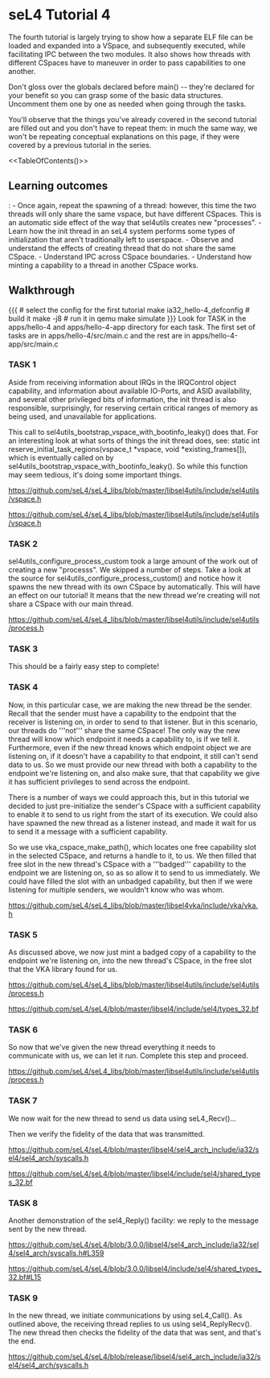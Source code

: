 # seL4 Tutorial 4
The fourth tutorial is largely trying
to show how a separate ELF file can be loaded and expanded into a
VSpace, and subsequently executed, while facilitating IPC between the
two modules. It also shows how threads with different CSpaces have to
maneuver in order to pass capabilities to one another.

Don't gloss over the globals declared before main() -- they're declared
for your benefit so you can grasp some of the basic data structures.
Uncomment them one by one as needed when going through the tasks.

You'll observe that the things you've already covered in the second
tutorial are filled out and you don't have to repeat them: in much the
same way, we won't be repeating conceptual explanations on this page, if
they were covered by a previous tutorial in the series.

&lt;&lt;TableOfContents()&gt;&gt;

## Learning outcomes


:   -   Once again, repeat the spawning of a thread: however, this time
        the two threads will only share the same vspace, but have
        different CSpaces. This is an automatic side effect of the way
        that sel4utils creates new "processes".
    -   Learn how the init thread in an seL4 system performs some types
        of initialization that aren't traditionally left to userspace.
    -   Observe and understand the effects of creating thread that do
        not share the same CSpace.
    -   Understand IPC across CSpace boundaries.
    -   Understand how minting a capability to a thread in another
        CSpace works.

## Walkthrough


{{{ \# select the config for the first tutorial make
ia32_hello-4_defconfig \# build it make -j8 \# run it in qemu make
simulate }}} Look for TASK in the apps/hello-4 and apps/hello-4-app
directory for each task. The first set of tasks are in
apps/hello-4/src/main.c and the rest are in apps/hello-4-app/src/main.c

### TASK 1


Aside from receiving information about IRQs in the IRQControl object
capability, and information about available IO-Ports, and ASID
availability, and several other privileged bits of information, the init
thread is also responsible, surprisingly, for reserving certain critical
ranges of memory as being used, and unavailable for applications.

This call to sel4utils_bootstrap_vspace_with_bootinfo_leaky() does
that. For an interesting look at what sorts of things the init thread
does, see:
static int reserve_initial_task_regions(vspace_t \*vspace, void \*existing_frames[]),
which is eventually called on by
sel4utils_bootstrap_vspace_with_bootinfo_leaky(). So while this
function may seem tedious, it's doing some important things.

<https://github.com/seL4/seL4_libs/blob/master/libsel4utils/include/sel4utils/vspace.h>

<https://github.com/seL4/seL4_libs/blob/master/libsel4utils/include/sel4utils/vspace.h>

### TASK 2


sel4utils_configure_process_custom took a large amount of the work
out of creating a new "processs". We skipped a number of steps. Take a
look at the source for sel4utils_configure_process_custom() and
notice how it spawns the new thread with its own CSpace by
automatically. This will have an effect on our tutorial! It means that
the new thread we're creating will not share a CSpace with our main
thread.

<https://github.com/seL4/seL4_libs/blob/master/libsel4utils/include/sel4utils/process.h>

### TASK 3


This should be a fairly easy step to complete!

### TASK 4


Now, in this particular case, we are making the new thread be the
sender. Recall that the sender must have a capability to the endpoint
that the receiver is listening on, in order to send to that listener.
But in this scenario, our threads do '''not''' share the same CSpace!
The only way the new thread will know which endpoint it needs a
capability to, is if we tell it. Furthermore, even if the new thread
knows which endpoint object we are listening on, if it doesn't have a
capability to that endpoint, it still can't send data to us. So we must
provide our new thread with both a capability to the endpoint we're
listening on, and also make sure, that that capability we give it has
sufficient privileges to send across the endpoint.

There is a number of ways we could approach this, but in this tutorial
we decided to just pre-initialize the sender's CSpace with a sufficient
capability to enable it to send to us right from the start of its
execution. We could also have spawned the new thread as a listener
instead, and made it wait for us to send it a message with a sufficient
capability.

So we use vka_cspace_make_path(), which locates one free capability
slot in the selected CSpace, and returns a handle to it, to us. We then
filled that free slot in the new thread's CSpace with a '''badged'''
capability to the endpoint we are listening on, so as so allow it to
send to us immediately. We could have filled the slot with an unbadged
capability, but then if we were listening for multiple senders, we
wouldn't know who was whom.

<https://github.com/seL4/seL4_libs/blob/master/libsel4vka/include/vka/vka.h>

### TASK 5


As discussed above, we now just mint a badged copy of a capability to
the endpoint we're listening on, into the new thread's CSpace, in the
free slot that the VKA library found for us.

<https://github.com/seL4/seL4_libs/blob/master/libsel4utils/include/sel4utils/process.h>

<https://github.com/seL4/seL4/blob/master/libsel4/include/sel4/types_32.bf>

### TASK 6


So now that we've given the new thread everything it needs to
communicate with us, we can let it run. Complete this step and proceed.

<https://github.com/seL4/seL4_libs/blob/master/libsel4utils/include/sel4utils/process.h>

### TASK 7


We now wait for the new thread to send us data using seL4_Recv()...

Then we verify the fidelity of the data that was transmitted.

<https://github.com/seL4/seL4/blob/master/libsel4/sel4_arch_include/ia32/sel4/sel4_arch/syscalls.h>

<https://github.com/seL4/seL4/blob/master/libsel4/include/sel4/shared_types_32.bf>

### TASK 8


Another demonstration of the sel4_Reply() facility: we reply to the
message sent by the new thread.

<https://github.com/seL4/seL4/blob/3.0.0/libsel4/sel4_arch_include/ia32/sel4/sel4_arch/syscalls.h#L359>

<https://github.com/seL4/seL4/blob/3.0.0/libsel4/include/sel4/shared_types_32.bf#L15>

### TASK 9


In the new thread, we initiate communications by using seL4_Call(). As
outlined above, the receiving thread replies to us using
sel4_ReplyRecv(). The new thread then checks the fidelity of the data
that was sent, and that's the end.

<https://github.com/seL4/seL4/blob/release/libsel4/sel4_arch_include/ia32/sel4/sel4_arch/syscalls.h>
